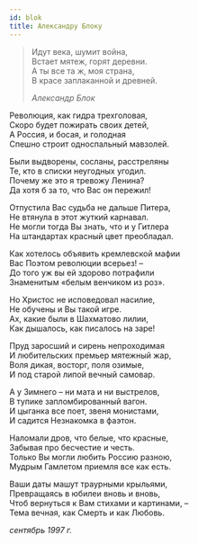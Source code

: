 ```yaml
---
id: blok
title: Александру Блоку
---
```


> Идут века, шумит война,\
> Встает мятеж, горят деревни.\
> А ты все та ж, моя страна,\
> В красе заплаканной и древней.
>
> _Александр Блок_

Революция, как гидра трехголовая,\
Скоро будет пожирать своих детей,\
А Россия, и босая, и голодная\
Спешно строит односпальный мавзолей.

Были выдворены, сосланы, расстреляны\
Те, кто в списки неугодных угодил.\
Почему же это я тревожу Ленина?\
Да хотя б за то, что Вас он пережил!

Отпустила Вас судьба не дальше Питера,\
Не втянула в этот жуткий карнавал.\
Не могли тогда Вы знать, что и у Гитлера\
На штандартах красный цвет преобладал.

Как хотелось объявить кремлевской мафии\
Вас Поэтом революции всерьез! –\
До того уж вы ей здорово потрафили\
Знаменитым «белым венчиком из роз».

Но Христос не исповедовал насилие,\
Не обучены и Вы такой игре.\
Ах, какие были в Шахматово лилии,\
Как дышалось, как писалось на заре!

Пруд заросший и сирень непроходимая\
И любительских премьер мятежный жар,\
Воля дикая, восторг, поля озимые,\
И под старой липой вечный самовар.

А у Зимнего – ни мата и ни выстрелов,\
В тупике запломбированный вагон.\
И цыганка все поет, звеня монистами,\
И садится Незнакомка в фаэтон.

Наломали дров, что белые, что красные,\
Забывая про бесчестие и честь.\
Только Вы могли любить Россию разною,\
Мудрым Гамлетом приемля все как есть.

Ваши даты машут траурными крыльями,\
Превращаясь в юбилеи вновь и вновь,\
Чтоб вернуться к Вам стихами и картинами, –\
Тема вечная, как Смерть и как Любовь.

_сентябрь 1997 г._
